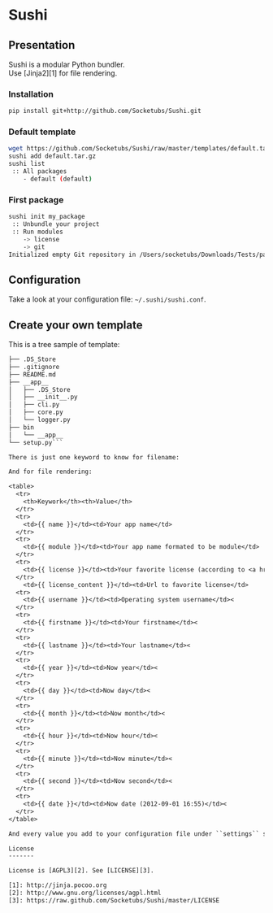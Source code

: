 # Sushi

## Presentation

Sushi is a modular Python bundler.  
Use [Jinja2][1] for file rendering.


### Installation

```bash
pip install git+http://github.com/Socketubs/Sushi.git
```

### Default template

```bash
wget https://github.com/Socketubs/Sushi/raw/master/templates/default.tar.gz
sushi add default.tar.gz
sushi list
 :: All packages
    - default (default)
```

### First package

```bash
sushi init my_package
 :: Unbundle your project
 :: Run modules
    -> license
    -> git
Initialized empty Git repository in /Users/socketubs/Downloads/Tests/panda/my_package/.git/
```

## Configuration

Take a look at your configuration file: ```~/.sushi/sushi.conf```.

## Create your own template

This is a tree sample of template:
```default
├── .DS_Store
├── .gitignore
├── README.md
├── __app__
│   ├── .DS_Store
│   ├── __init__.py
│   ├── cli.py
│   ├── core.py
│   └── logger.py
├── bin
│   └── __app__
└── setup.py```

There is just one keyword to know for filename:

And for file rendering:

<table>
  <tr>
    <th>Keywork</th><th>Value</th>
  </tr>
  <tr>
    <td>{{ name }}</td><td>Your app name</td>
  </tr>
  <tr>
    <td>{{ module }}</td><td>Your app name formated to be module</td>
  </tr>
  <tr>
    <td>{{ license }}</td><td>Your favorite license (according to <a href="http://licenses.opendefinition.org/licenses/groups/all.json">OpenDefinition</a></td>
  </tr>
  	<td>{{ license_content }}</td><td>Url to favorite license</td>
  <tr>
    <td>{{ username }}</td><td>Operating system username</td><
  </tr>
  <tr>
    <td>{{ firstname }}</td><td>Your firstname</td><
  </tr>
  <tr>
    <td>{{ lastname }}</td><td>Your lastname</td><
  </tr>
  <tr>
    <td>{{ year }}</td><td>Now year</td><
  </tr>
  <tr>
    <td>{{ day }}</td><td>Now day</td><
  </tr>
  <tr>
    <td>{{ month }}</td><td>Now month</td><
  </tr>
  <tr>
    <td>{{ hour }}</td><td>Now hour</td><
  </tr>
  <tr>
    <td>{{ minute }}</td><td>Now minute</td><
  </tr>
  <tr>
    <td>{{ second }}</td><td>Now second</td><
  </tr>
  <tr>
    <td>{{ date }}</td><td>Now date (2012-09-01 16:55)</td><
  </tr>
</table>

And every value you add to your configuration file under ``settings`` section.

License
-------

License is [AGPL3][2]. See [LICENSE][3].

[1]: http://jinja.pocoo.org
[2]: http://www.gnu.org/licenses/agpl.html
[3]: https://raw.github.com/Socketubs/Sushi/master/LICENSE
